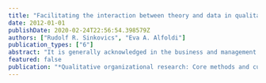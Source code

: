 ```yaml
---
title: "Facilitating the interaction between theory and data in qualitative research using CAQDAS"
date: 2012-01-01
publishDate: 2020-02-24T22:56:54.398579Z
authors: ["Rudolf R. Sinkovics", "Eva A. Alfoldi"]
publication_types: ["6"]
abstract: "It is generally acknowledged in the business and management literature that qualitative research tends to be ‘messy’. In contrast to the typical linear structure of the quantitative research task (find or develop a theory, gather empirical data, confirm or disconfirm the theory), qualitative findings often emerge through a complex process of gradual evolution, driven by the interaction between theory and data. This iterative, cyclical process can be considered a hallmark of qualitative research. It lies at the heart of terms such as evolution of perspective (Peshkin, 1985), zipping (Orton, 1997), systematic combining (Dubois & Gadde, 2002), cycles of deliberation (McGaughey, 2004, 2007) and the term we adopt in this chapter, progressive focusing (Parlett & Hamilton, 1972; Stake, 1981, 1995). Our aim is to demonstrate how such an inherently ‘messy’ process can be made more manageable and rigorous through the use of CAQDAS. We acknowledge potential dangers in the indiscriminate and overly mechanistic use of CAQDAS (Hesse-Biber, 1996; Marshall, 2001). However, drawing on the example of a research project carried out by one of the authors, we illustrate ways to use CAQDAS in fruitful way to make non-linear research processes more systematic and add to both flexibility and rigour (Sinkovics, Penz, & Ghauri, 2008)."
featured: false
publication: "*Qualitative organizational research: Core methods and current challenges*"
---
```


